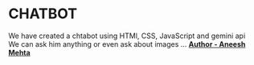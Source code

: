 # CHATBOT
We have created a chtabot using HTMl, CSS, JavaScript and gemini api
<br>
We can ask him anything or even ask about images ...
<u> <b> Author - Aneesh Mehta </b> </u>
